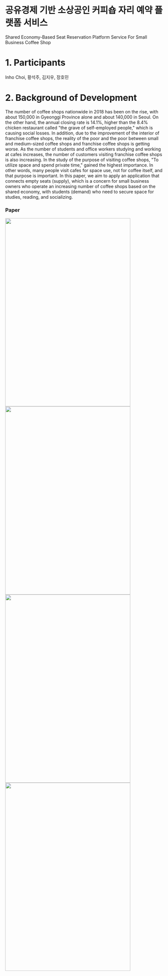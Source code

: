 # 공유경제 기반 소상공인 커피숍 자리 예약 플랫폼 서비스 
Shared Economy-Based Seat Reservation Platform Service For Small Business Coffee Shop

# 1. Participants
Inho Choi, 황석주, 김지우, 장호민

# 2. Background of Development
The number of coffee shops nationwide in 2018 has been on the rise, with about 150,000 in Gyeonggi Province alone and about 140,000 in Seoul. On the other hand, the annual closing rate is 14.1%, higher than the 8.4% chicken restaurant called "the grave of self-employed people," which is causing social losses. In addition, due to the improvement of the interior of franchise coffee shops, the reality of the poor and the poor between small and medium-sized coffee shops and franchise coffee shops is getting worse. As the number of students and office workers studying and working at cafes increases, the number of customers visiting franchise coffee shops is also increasing.
In the study of the purpose of visiting coffee shops, "To utilize space and spend private time," gained the highest importance. In other words, many people visit cafes for space use, not for coffee itself, and that purpose is important.
In this paper, we aim to apply an application that connects empty seats (supply), which is a concern for small business owners who operate an increasing number of coffee shops based on the shared economy, with students (demand) who need to secure space for studies, reading, and socializing.

### Paper
<div>
<img src="https://user-images.githubusercontent.com/20091175/102682068-e17aea80-4209-11eb-9d05-e0e3d3eb22f1.jpg"  width="400" height="600">
<img src="https://user-images.githubusercontent.com/20091175/102682069-e2ac1780-4209-11eb-981c-b67d4a58175a.jpg"  width="400" height="600">
</div>
<div>
<img src="https://user-images.githubusercontent.com/20091175/102682071-e3dd4480-4209-11eb-8fd5-e8655dd97b01.jpg"  width="400" height="600">
<img src="https://user-images.githubusercontent.com/20091175/102682072-e63f9e80-4209-11eb-81d6-b8fa30c32180.jpg"  width="400" height="600">
</div>